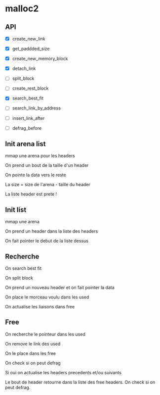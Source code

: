 # malloc2

## API

- [x] create_new_link

- [x] get_paddded_size

- [x] create_new_memory_block

- [x] detach_link

- [ ] split_block

- [ ] create_rest_block

- [x] search_best_fit

- [ ] search_link_by_address

- [ ] insert_link_after

-[ ] defrag_before

## Init arena list

mmap une arena pour les headers

On prend un bout de la taille d'un header

On pointe la data vers le reste

La size = size de l'arena - taille du header

La liste header est prete !


## Init list

mmap une arena

On prend un header dans la liste des headers

On fait pointer le debut de la liste dessus


## Recherche

On search best fit

On split block

On prend un nouveau header et on fait pointer la data

On place le morceau voulu dans les used

On actualise les liaisons dans free


## Free

On recherche le pointeur dans les used

On remove le link des used

On le place dans les free

On check si on peut defrag

Si oui on actualise les headers precedents et/ou suivants

Le bout de header retourne dans la liste des free headers. On check si on peut defrag.
